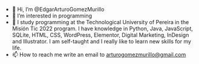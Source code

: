 - 👋 Hi, I’m @EdgarArturoGomezMurillo
- 👀 I’m interested in programming
- 🌱 I study programming at the Technological University of Pereira in the Misión Tic 2022 program.
I have knowledge in Python, Java, JavaScript, SQLite, HTML, CSS, WordPress, Elementor, Digital Marketing, InDesign and Illustrator.
I am self-taught and I really like to learn new skills for my life.
- 📫 How to reach me write an email to arturogomezmurillo@gmail.com
<!---
EdgarArturoGomezMurillo/EdgarArturoGomezMurillo is a ✨ special ✨ repository because its `README.md` (this file) appears on your GitHub profile.
You can click the Preview link to take a look at your changes.
--->

